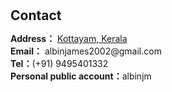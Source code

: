 <h1 id="contact"></h1>

<h2 style="margin: 30px 0px 10px;">Contact</h2>

<p><strong>Address：</strong> <a href="https://maps.app.goo.gl/Tt2TvE1CwaV2APPs5">Kottayam, Kerala</a>
<br />
<strong>Email：</strong> <email>albinjames2002@gmail.com</email>
<br />
<strong>Tel：</strong>(+91) 9495401332
<br />
<strong>Personal public account：</strong>albinjm </p>

<div style="text-align: left;">
  <script type='text/javascript' id='mapmyvisitors' src='https://mapmyvisitors.com/map.js?cl=043361&w=200&t=n&d=a0HqBmWsEW4dspddOaHoB9ZV5ZsotmIP9-zu3foD4ZU&co=ffffff&cmo=77ccf4&cmn=f8a400&ct=ffffff'>document.addEventListener('DOMContentLoaded', function() {
    var anchors = document.querySelectorAll('a');
    for (var i = 0; i < anchors.length; i++) {
      anchors[i].addEventListener('click', function(event) {
        event.preventDefault(); // This will prevent the default click action
      });
    }
  });</script>
</div>

